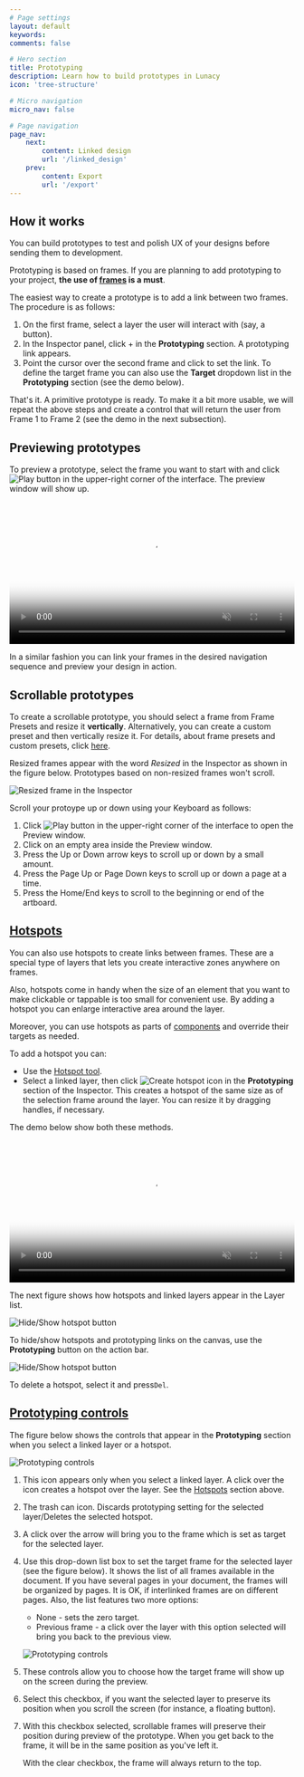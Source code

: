```yaml
---
# Page settings
layout: default
keywords:
comments: false

# Hero section
title: Prototyping
description: Learn how to build prototypes in Lunacy
icon: 'tree-structure'

# Micro navigation
micro_nav: false

# Page navigation
page_nav:
    next:
        content: Linked design
        url: '/linked_design'
    prev:
        content: Export
        url: '/export'
---
```




<!--

## Introduction

You can build prototypes to test and polish UX of your designs before sending them to development.

In the current version of Lunacy preview of prototypes takes place in Sketch Cloud. So, to be able to upload and preview your prototypes you will need a Sketch Cloud account.

-->

## How it works

You can build prototypes to test and polish UX of your designs before sending them to development.

Prototyping is based on frames. If you are planning to add prototyping to your project, **the use of <a href="https://lunacy.docs.icons8.com/layers/#frames" target="_blank">frames</a> is a must**.

The easiest way to create a prototype is to add a link between two frames. The procedure is as follows:

1. On the first frame, select a layer the user will interact with (say, a button).
2. In the Inspector panel, click + in the **Prototyping** section. A prototyping link appears.
3. Point the cursor over the second frame and click to set the link. To define the target frame you can also use the **Target** dropdown list in the **Prototyping** section (see the demo below).

That's it. A primitive prototype is ready. To make it a bit more usable, we will repeat the above steps and create a control that will return the user from Frame 1 to Frame 2 (see the demo in the next subsection).

## Previewing prototypes

To preview a prototype, select the frame you want to start with and click ![Play button](public/playbtn.png) in the upper-right corner of the interface. The preview window will show up.

<video autoplay="" muted="" loop="" playsinline="" width="100%" poster="/public/proto-procedureph.png" height="auto"><source src="/public/proto-procedure.mp4" type="video/mp4"></video>

In a similar fashion you can link your frames in the desired navigation sequence and preview your design in action.

## Scrollable prototypes

To create a scrollable prototype, you should select a frame from Frame Presets and resize it **vertically**. Alternatively, you can create a custom preset and then vertically resize it. For details, about frame presets and custom presets, click <a href="https://lunacy.docs.icons8.com/interface/#frames" target="_blank">here</a>.

Resized frames appear with the word *Resized* in the Inspector as shown in the figure below. Prototypes based on non-resized frames won't scroll.

![Resized frame in the Inspector](public/proto-resizedartboard.png)

Scroll your protoype up or down using your Keyboard as follows:

1. Click ![Play button](public/playbtn.png) in the upper-right corner of the interface to open the Preview window.
2. Click on an empty area inside the Preview window.
3. Press the Up or Down arrow keys to scroll up or down by a small amount.
4. Press the Page Up or Page Down keys to scroll up or down a page at a time.
5. Press the Home/End keys to scroll to the beginning or end of the artboard.

## [Hotspots](#hotspots)

You can also use hotspots to create links between frames. These are a special type of layers that lets you create interactive zones anywhere on frames.

Also, hotspots come in handy when the size of an element that you want to make clickable or tappable is too small for convenient use. By adding a hotspot you can enlarge interactive area around the layer.

Moreover, you can use hotspots as parts of <a href="https://lunacy.docs.icons8.com/components/" target="_blank">components</a> and override their targets as needed.

To add a hotspot you can:

* Use the <a href="https://lunacy.docs.icons8.com/tools/#hotspot-tool" target="_blank">Hotspot tool</a>.
* Select a linked layer, then click ![Create hotspot icon](public/proto-hotspoticon.png) in the **Prototyping** section of the Inspector. This creates a hotspot of the same size as of the selection frame around the layer. You can resize it by dragging handles, if necessary.

The demo below show both these methods.

<video autoplay="" muted="" loop="" playsinline="" width="100%" poster="/public/proto-hotspotph.png" height="auto"><source src="/public/proto-hotspot.mp4" type="video/mp4"></video>

The next figure shows how hotspots and linked layers appear in the Layer list.

![Hide/Show hotspot button](public/proto-objectlist.png)

To hide/show hotspots and prototyping links on the canvas, use the **Prototyping** button on the action bar.

![Hide/Show hotspot button](public/tool-showproto66.png)

To delete a hotspot, select it and press`Del`.

## [Prototyping controls](#prototyping-controls)

The figure below shows the controls that appear in the **Prototyping** section when you select a linked layer or a hotspot.

![Prototyping controls](public/proto-controls1.png)

1. This icon appears only when you select a linked layer. A click over the icon creates a hotspot over the layer. See the [Hotspots](#hotspots) section above.
2. The trash can icon. Discards prototyping setting for the selected layer/Deletes the selected hotspot.
3. A click over the arrow will bring you to the frame which is set as target for the selected layer.
4. Use this drop-down list box to set the target frame for the selected layer (see the figure below). It shows the list of all frames available in the document. If you have several pages in your document, the frames will be organized by pages. It is OK, if interlinked frames are on different pages. Also, the list features two more options:

    * None - sets the zero target.
    * Previous frame - a click over the layer with this option selected will bring you back to the previous view.

    ![Prototyping controls](public/proto-target.png)

5. These controls allow you to choose how the target frame will show up on the screen during the preview.
6. Select this checkbox, if you want the selected layer to preserve its position when you scroll the screen (for instance, a floating button).
7. With this checkbox selected, scrollable frames will preserve their position during preview of the prototype. When you get back to the frame, it will be in the same position as you've left it.

    With the clear checkbox, the frame will always return to the top.

<!--
## Sharing prototypes

You can easily share prototypes with your teammates and customers.

For this:

1. Click ![Play button](public/playbtn.png) in the upper-right corner of the interface. The preview window shows up.
2. Click the chain link icon at the top of the window.

That's it. The link gets copied to your clipboard and you can send it to your recipients.

![Sharing a prototype](public/proto-sharelink.png)


## Previewing prototypes in Sketch Cloud

You can also preview prototypes in Sketch Cloud. For this, you need to upload your document to Sketch Cloud:

1. Click the Sketch Cloud icon on the action bar. Log into your Cloud account, if necessary.
2. In the Sketch Cloud panel, click **Upload document**. Wait a bit until Cloud processing is complete.
3. Select the artboard from which you want to start preview.
4. Click the play button that will appear at the top bar.

All the above steps are shown in the demo below.

<video autoplay="" muted="" loop="" playsinline="" width="100%" poster="/public/proto-demoph.png" height="auto"><source src="/public/proto-demo1.mp4" type="video/mp4"></video>

**Note:** When you upload your file to Sketch Cloud, you create a new independent file which *will not* synchronize with its parent that you store on your computer. So, make sure that you edit one and the same file. You can always download the Cloud file to you computer or upload a new version of the local copy to the Cloud. For details about working with Sketch Cloud from Lunacy, read <a href="https://lunacy.docs.icons8.com/cloud/" target="_blank">here</a>.

-->
